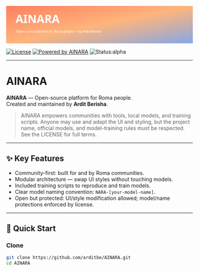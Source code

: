 ![AINARA Banner](data:image/svg+xml;utf8,%3Csvg%20xmlns%3D%22http%3A//www.w3.org/2000/svg%22%20width%3D%221200%22%20height%3D%22240%22%20viewBox%3D%220%200%201200%20240%22%3E%0A%20%20%3Cdefs%3E%0A%20%20%20%20%3ClinearGradient%20id%3D%22g%22%20x1%3D%220%22%20x2%3D%221%22%20y1%3D%220%22%20y2%3D%221%22%3E%0A%20%20%20%20%20%20%3Cstop%20offset%3D%220%22%20stop-color%3D%22%23ff7e5f%22/%3E%0A%20%20%20%20%20%20%3Cstop%20offset%3D%220.5%22%20stop-color%3D%22%23feb47b%22/%3E%0A%20%20%20%20%20%20%3Cstop%20offset%3D%221%22%20stop-color%3D%22%2386A8E7%22/%3E%0A%20%20%20%20%3C/linearGradient%3E%0A%20%20%3C/defs%3E%0A%20%20%3Crect%20width%3D%221200%22%20height%3D%22240%22%20fill%3D%22url(%23g)%22/%3E%0A%20%20%3Cg%3E%0A%20%20%20%20%3Ctext%20x%3D%2260%22%20y%3D%22110%22%20font-family%3D%22Segoe%20UI%2C%20Roboto%2C%20Helvetica%2C%20Arial%2C%20sans-serif%22%20font-size%3D%2272%22%20fill%3D%22%23fff%22%20font-weight%3D%22700%22%3EAINARA%3C/text%3E%0A%20%20%20%20%3Ctext%20x%3D%2264%22%20y%3D%22170%22%20font-family%3D%22Segoe%20UI%2C%20Roboto%2C%20Helvetica%2C%20Arial%2C%20sans-serif%22%20font-size%3D%2220%22%20fill%3D%22%23fff%22%3EOpen-source%20platform%20for%20Roma%20people%20%E2%80%94%20by%20Ardit%20Berisha%3C/text%3E%0A%20%20%3C/g%3E%0A%3C/svg%3E)

[![License](https://img.shields.io/badge/License-AINARA-blue?style=for-the-badge)](./LICENSE) [![Powered by AINARA](https://img.shields.io/badge/Powered%20by-AINARA-purple?style=for-the-badge)](#) ![Status:alpha](https://img.shields.io/badge/status-alpha-yellow?style=for-the-badge)

---

# AINARA

**AINARA** — Open-source platform for Roma people.  
Created and maintained by **Ardit Berisha**.

> AINARA empowers communities with tools, local models, and training scripts. Anyone may use and adapt the UI and styling, but the project name, official models, and model-training rules must be respected. See the LICENSE for full terms.

---

## ✨ Key Features
- Community-first: built for and by Roma communities.
- Modular architecture — swap UI styles without touching models.
- Included training scripts to reproduce and train models.
- Clear model naming convention: `NARA-[your-model-name]`.
- Open but protected: UI/style modification allowed; model/name protections enforced by license.

---

## 🚀 Quick Start

### Clone
```bash
git clone https://github.com/arditbe/AINARA.git
cd AINARA

